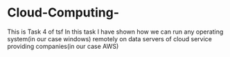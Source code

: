 # Cloud-Computing-
 This is Task 4 of tsf In this task I have shown how we can run any operating system(in our case windows) remotely on data servers of cloud service providing companies(in our case AWS)
